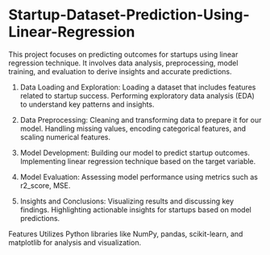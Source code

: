 # Startup-Dataset-Prediction-Using-Linear-Regression
This project focuses on predicting outcomes for startups using linear regression technique. It involves data analysis, preprocessing, model training, and evaluation to derive insights and accurate predictions.

1. Data Loading and Exploration:
    Loading a dataset that includes features related to startup success.
    Performing exploratory data analysis (EDA) to understand key patterns and insights.

2. Data Preprocessing:
    Cleaning and transforming data to prepare it for our model.
    Handling missing values, encoding categorical features, and scaling numerical features.

3. Model Development:
    Building our model to predict startup outcomes.
    Implementing linear regression technique based on the target variable.

4. Model Evaluation:
    Assessing model performance using metrics such as r2_score, MSE.

5. Insights and Conclusions:
    Visualizing results and discussing key findings.
    Highlighting actionable insights for startups based on model predictions.

Features
    Utilizes Python libraries like NumPy, pandas, scikit-learn, and matplotlib for analysis and visualization.
